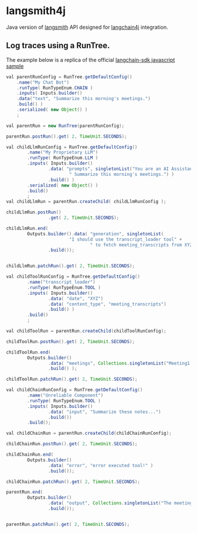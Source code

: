 # langsmith4j

Java version of [langsmith] API designed for [langchain4j] integration.

## Log traces using a RunTree.

The example below is a replica of the official [langchain-sdk javascript sample][langsmith-trace-sample]
```java
val parentRunConfig = RunTree.getDefaultConfig()
    .name("My Chat Bot")
    .runType( RunTypeEnum.CHAIN )
    .inputs( Inputs.builder()
    .data("text", "Summarize this morning's meetings.")
    .build() )
    .serialized( new Object() )
    ;

val parentRun = new RunTree(parentRunConfig);

parentRun.postRun().get( 2, TimeUnit.SECONDS);

val childLlmRunConfig = RunTree.getDefaultConfig()
        .name("My Proprietary LLM")
        .runType( RunTypeEnum.LLM )
        .inputs( Inputs.builder()
                .data( "prompts", singletonList("You are an AI Assistant. The time is XYZ." +
                        " Summarize this morning's meetings.") )
                .build() )
        .serialized( new Object() )
        .build()
        ;
val childLlmRun = parentRun.createChild( childLlmRunConfig );

childLlmRun.postRun()
                .get( 2, TimeUnit.SECONDS);

childLlmRun.end(
        Outputs.builder().data( "generation", singletonList(
                        "I should use the transcript_loader tool" +
                                " to fetch meeting_transcripts from XYZ" ))
                .build());


childLlmRun.patchRun().get( 2, TimeUnit.SECONDS);

val childToolRunConfig = RunTree.getDefaultConfig()
        .name("transcript_loader")
        .runType( RunTypeEnum.TOOL )
        .inputs( Inputs.builder()
                .data( "date", "XYZ")
                .data( "content_type", "meeting_transcripts")
                .build() )
        .build()
        ;

val childToolRun = parentRun.createChild(childToolRunConfig);

childToolRun.postRun().get( 2, TimeUnit.SECONDS);

childToolRun.end(
        Outputs.builder()
                .data( "meetings", Collections.singletonList("Meeting1 notes.."))
                .build() );

childToolRun.patchRun().get( 2, TimeUnit.SECONDS);

val childChainRunConfig = RunTree.getDefaultConfig()
        .name("Unreliable Component")
        .runType( RunTypeEnum.TOOL )
        .inputs( Inputs.builder()
                .data( "input", "Summarize these notes...")
                .build())
        .build();

val childChainRun = parentRun.createChild(childChainRunConfig);

childChainRun.postRun().get( 2, TimeUnit.SECONDS);

childChainRun.end(
        Outputs.builder()
                .data( "error", "error executed tool!" )
                .build());

childChainRun.patchRun().get( 2, TimeUnit.SECONDS);

parentRun.end(
        Outputs.builder()
                .data( "output", Collections.singletonList("The meeting notes are as follows:...") )
                .build());


parentRun.patchRun().get( 2, TimeUnit.SECONDS);
```

[langchain4j]: https://github.com/langchain/langchain4j
[langsmith]: https://docs.smith.langchain.com
[langsmith-trace-sample]: https://github.com/langchain-ai/langsmith-sdk/blob/main/js/README.md#logging-traces-outside-langchain